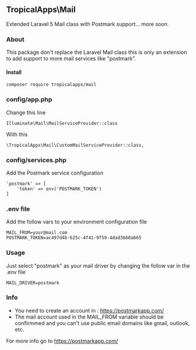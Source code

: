 ## TropicalApps\Mail ##
Extended Laravel 5 Mail class with Postmark support... more soon.

### About ###

This package don't replace the Laravel Mail class this is only an extension to add support to more mail services like "postmark". 

#### Install ####

    composer require tropicalapps/mail

### config/app.php ###
Change this line

    Illuminate\Mail\MailServiceProvider::class
With this

    \TropicalApps\Mail\CustomMailServiceProvider::class,

### config/services.php ###
Add the Postmark service configuration

    'postmark' => [
        'token' => env('POSTMARK_TOKEN')
    ]

### .env file ###
Add the follow vars to your environment configuration file

    MAIL_FROM=your@mail.com
    POSTMARK_TOKEN=ac497d4b-625c-4f41-9f59-4dad3660a665

### Usage ###
Just select "postmark" as your mail driver by changing the follow var in the .env file

    MAIL_DRIVER=postmark
    
### Info ###

 - You need to create an account in : https://postmarkapp.com/
 - The mail account used in the MAIL_FROM variable should be confirmmed and you can't use public email domains like gmail, outlook, etc. 
 
 For more info go to https://postmarkapp.com/
